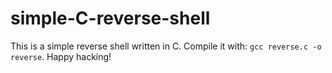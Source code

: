 # simple-C-reverse-shell
This is a simple reverse shell written in C. Compile it with: `gcc reverse.c -o reverse`. Happy hacking!
